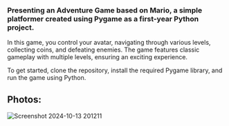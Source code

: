### Presenting an Adventure Game based on Mario, a simple platformer created using Pygame as a first-year Python project. 
In this game, you control your avatar, navigating through various levels, collecting coins, and defeating enemies. 
The game features classic gameplay with multiple levels, ensuring an exciting experience. 

To get started, clone the repository, install the required Pygame library, and run the game using Python.

## Photos:
![Screenshot 2024-10-13 201211](https://github.com/user-attachments/assets/f22e195e-731b-438f-a723-7bbd88064b7b)
